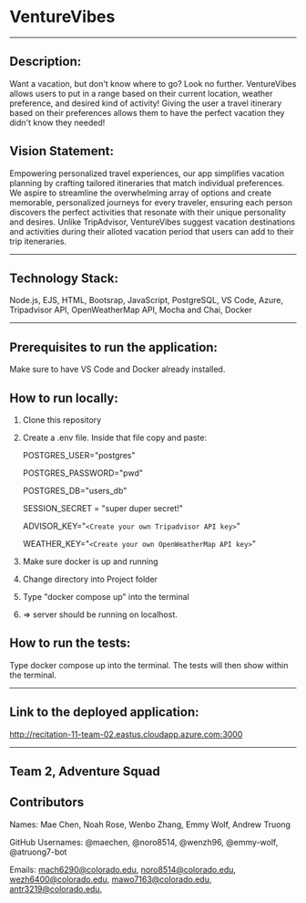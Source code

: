 # VentureVibes
-------------------------------------------

## Description: 

Want a vacation, but don't know where to go? Look no further. VentureVibes allows users to put in a range based on their current location, weather preference, and desired kind of activity! Giving the user a travel itinerary based on their preferences allows them to have the perfect vacation they didn't know they needed! 

## Vision Statement: 

Empowering personalized travel experiences, our app simplifies vacation planning by crafting tailored itineraries that match individual preferences. We aspire to streamline the overwhelming array of options and create memorable, personalized journeys for every traveler, ensuring each person discovers the perfect activities that resonate with their unique personality and desires. Unlike TripAdvisor, VentureVibes suggest vacation destinations and activities during their alloted vacation period that users can add to their trip iteneraries.

---------------------------------------------

## Technology Stack: 

Node.js, EJS, HTML, Bootsrap, JavaScript, PostgreSQL, VS Code, Azure, Tripadvisor API, OpenWeatherMap API, Mocha and Chai, Docker

-------------------------------------------------------------

## Prerequisites to run the application: 

Make sure to have VS Code and Docker already installed.

## How to run locally: 

1. Clone this repository

2. Create a .env file. Inside that file copy and paste:

    POSTGRES_USER="postgres"
    
    POSTGRES_PASSWORD="pwd"
    
    POSTGRES_DB="users_db"
    
    SESSION_SECRET = "super duper secret!"
    
    ADVISOR_KEY="`<Create your own Tripadvisor API key>`"
    
    WEATHER_KEY="`<Create your own OpenWeatherMap API key>`"
   
3. Make sure docker is up and running

4. Change directory into Project folder

5. Type "docker compose up" into the terminal
   
6. => server should be running on localhost.

## How to run the tests: 

Type docker compose up into the terminal. The tests will then show within the terminal.

--------------------------------------------------------------------------

## Link to the deployed application: 

http://recitation-11-team-02.eastus.cloudapp.azure.com:3000 

------------------------------------------------
## Team 2, Adventure Squad

## Contributors 

Names: Mae Chen, Noah Rose, Wenbo Zhang, Emmy Wolf, Andrew Truong

GitHub Usernames: @maechen, @noro8514, @wenzh96, @emmy-wolf, @atruong7-bot

Emails: mach6290@colorado.edu, noro8514@colorado.edu, wezh6400@colorado.edu, mawo7163@colorado.edu, antr3219@colorado.edu,
